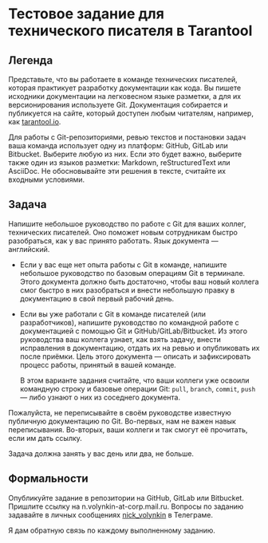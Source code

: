 # Тестовое задание для технического писателя в Tarantool

## Легенда

Представьте, что вы работаете в команде технических писателей, которая практикует разработку документации как кода.
Вы пишете исходники документации на легковесном языке разметки, а для их версионирования используете Git.
Документация собирается и публикуется на сайте, который доступен любым читателям, например, как [tarantool.io](https://www.tarantool.io). 

Для работы с Git-репозиториями, ревью текстов и постановки задач ваша команда использует одну из платформ:
GitHub, GitLab или Bitbucket.
Выберите любую из них.
Если это будет важно, выберите также один из языков разметки: Markdown, reStructuredText или AsciiDoc.
Не обосновывайте эти решения в тексте, считайте их входными условиями.

## Задача

Напишите небольшое руководство по работе с Git для ваших коллег, технических писателей.
Оно поможет новым сотрудникам быстро разобраться, как у вас принято работать.
Язык документа — английский.

* Если у вас еще нет опыта работы с Git в команде, напишите небольшое руководство по базовым операциям Git в терминале.
  Этого документа должно быть достаточно, чтобы ваш новый коллега смог быстро в них разобраться
  и внести небольшую правку в документацию в свой первый рабочий день.
  
* Если вы уже работали с Git в команде писателей (или разработчиков),
  напишите руководство по командной работе с документацией с помощью Git и GitHub/GitLab/Bitbucket.
  Из этого руководства ваш коллега узнает, как взять задачу, внести исправления в документацию,
  отдать их на ревью и опубликовать их после приёмки.
  Цель этого документа — описать и зафиксировать процесс работы, принятый в вашей команде.

  В этом варианте задания считайте, что ваши коллеги уже освоили командную строку и базовые операции Git:
  `pull`, `branch`, `commit`, `push` — либо узнают о них из соседнего документа.
  
Пожалуйста, не переписывайте в своём руководстве известную публичную документацию по Git.
Во-первых, нам не важен навык переписывания.
Во-вторых, ваши коллеги и так смогут её прочитать, если им дать ссылку.

Задача должна занять у вас день или два, не больше.

## Формальности

Опубликуйте задание в репозитории на GitHub, GitLab или Bitbucket. Пришлите ссылку на n.volynkin-at-corp.mail.ru.
Вопросы по заданию задавайте в личных сообщениях [nick_volynkin](https://t.me/nick_volynkin) в Телеграме.

Я дам обратную связь по каждому выполненному заданию.